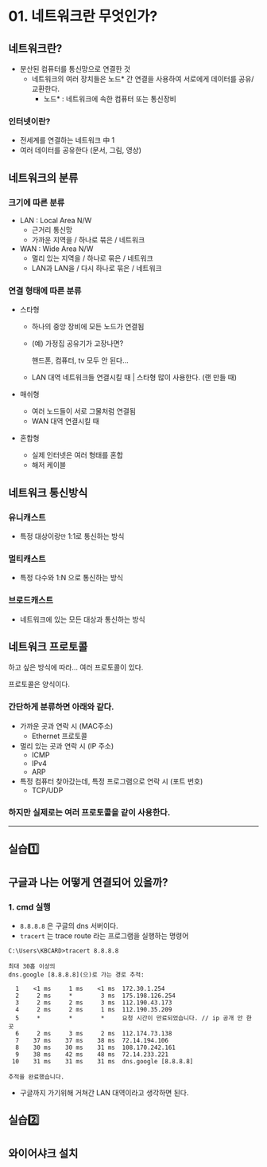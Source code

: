 # 01. 네트워크란 무엇인가?

## 네트워크란?

- 분산된 컴퓨터를 통신망으로 연결한 것 
  - 네트워크의 여러 장치들은 노드* 간 연결을 사용하여 
    서로에게 데이터를 공유/교환한다.
    - 노드* : 네트워크에 속한 컴퓨터 또는 통신장비

### 인터넷이란?

- 전세계를 연결하는 네트워크 中 1
- 여러 데이터를 공유한다 (문서, 그림, 영상)

## 네트워크의 분류

### 크기에 따른 분류

- LAN : Local Area N/W
  - 근거리 통신망 
  - 가까운 지역을 / 하나로 묶은 / 네트워크
- WAN : Wide Area N/W
  - 멀리 있는 지역을 / 하나로 묶은 / 네트워크 
  - LAN과 LAN을 / 다시 하나로 묶은 / 네트워크 

### 연결 형태에 따른 분류

- 스타형

  - 하나의 중앙 장비에 모든 노드가 연결됨

  - (예) 가정집 공유기가 고장나면? 

    핸드폰, 컴퓨터, tv 모두 안 된다...

  - LAN 대역 네트워크들 연결시킬 때 | 스타형 많이 사용한다. (랜 만들 때)

- 매쉬형

  - 여러 노드들이 서로 그물처럼 연결됨
  - WAN 대역 연결시킬 때 

- 혼합형

  - 실제 인터넷은 여러 형태를 혼합
  - 해저 케이블  

## 네트워크 통신방식

### 유니캐스트

- 특정 대상이랑`만` 1:1로 통신하는 방식

### 멀티캐스트

- 특정 다수와 1:N 으로 통신하는 방식

### 브로드캐스트

- 네트워크에 있는 모든 대상과 통신하는 방식

 ## 네트워크 프로토콜

하고 싶은 방식에 따라... 여러 프로토콜이 있다.

프로토콜은 양식이다.

### 간단하게 분류하면 아래와 같다.

- 가까운 곳과 연락 시 (MAC주소)
  - Ethernet 프로토콜
- 멀리 있는 곳과 연락 시 (IP 주소)
  - ICMP
  - IPv4
  - ARP
- 특정 컴퓨터 찾아갔는데, 특정 프로그램으로 연락 시 (포트 번호)
  - TCP/UDP

### 하지만 실제로는 여러 프로토콜을 같이 사용한다.

---

## 실습1️⃣

## 구글과 나는 어떻게 연결되어 있을까?

### 1. cmd 실행

- `8.8.8.8` 은 구글의 dns 서버이다.
- `tracert` 는 trace route 라는 프로그램을 실행하는 명령어

```shell
C:\Users\KBCARD>tracert 8.8.8.8

최대 30홉 이상의
dns.google [8.8.8.8](으)로 가는 경로 추적:

  1    <1 ms     1 ms    <1 ms  172.30.1.254
  2     2 ms     *        3 ms  175.198.126.254
  3     2 ms     2 ms     3 ms  112.190.43.173
  4     2 ms     2 ms     1 ms  112.190.35.209
  5     *        *        *     요청 시간이 만료되었습니다. // ip 공개 안 한 곳 
  6     2 ms     3 ms     2 ms  112.174.73.138
  7    37 ms    37 ms    38 ms  72.14.194.106
  8    30 ms    30 ms    31 ms  108.170.242.161
  9    38 ms    42 ms    48 ms  72.14.233.221
 10    31 ms    31 ms    31 ms  dns.google [8.8.8.8]

추적을 완료했습니다.
```

- 구글까지 가기위해 거쳐간 LAN 대역이라고 생각하면 된다. 

## 실습2️⃣ 

## 와이어샤크 설치

